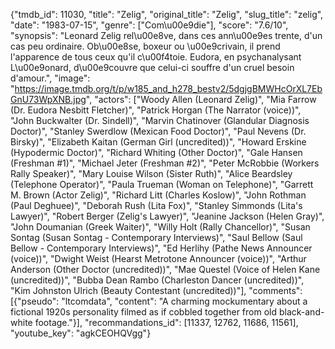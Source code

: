 {"tmdb_id": 11030, "title": "Zelig", "original_title": "Zelig", "slug_title": "zelig", "date": "1983-07-15", "genre": ["Com\u00e9die"], "score": "7.6/10", "synopsis": "Leonard Zelig rel\u00e8ve, dans ces ann\u00e9es trente, d'un cas peu ordinaire. Ob\u00e8se, boxeur ou \u00e9crivain, il prend l'apparence de tous ceux qu'il c\u00f4toie. Eudora, en psychanalysant L\u00e9onard, d\u00e9couvre que celui-ci souffre d'un cruel besoin d'amour.", "image": "https://image.tmdb.org/t/p/w185_and_h278_bestv2/5dgjgBMWHcOrXL7EbGnU73WpXNB.jpg", "actors": ["Woody Allen (Leonard Zelig)", "Mia Farrow (Dr. Eudora Nesbitt Fletcher)", "Patrick Horgan (The Narrator (voice))", "John Buckwalter (Dr. Sindell)", "Marvin Chatinover (Glandular Diagnosis Doctor)", "Stanley Swerdlow (Mexican Food Doctor)", "Paul Nevens (Dr. Birsky)", "Elizabeth Kaitan (German Girl (uncredited))", "Howard Erskine (Hypodermic Doctor)", "Richard Whiting (Other Doctor)", "Gale Hansen (Freshman #1)", "Michael Jeter (Freshman #2)", "Peter McRobbie (Workers Rally Speaker)", "Mary Louise Wilson (Sister Ruth)", "Alice Beardsley (Telephone Operator)", "Paula Trueman (Woman on Telephone)", "Garrett M. Brown (Actor Zelig)", "Richard Litt (Charles Koslow)", "John Rothman (Paul Deghuee)", "Deborah Rush (Lita Fox)", "Stanley Simmonds (Lita's Lawyer)", "Robert Berger (Zelig's Lawyer)", "Jeanine Jackson (Helen Gray)", "John Doumanian (Greek Waiter)", "Willy Holt (Rally Chancellor)", "Susan Sontag (Susan Sontag - Contemporary Interviews)", "Saul Bellow (Saul Bellow - Contemporary Interviews)", "Ed Herlihy (Pathe News Announcer (voice))", "Dwight Weist (Hearst Metrotone Announcer (voice))", "Arthur Anderson (Other Doctor (uncredited))", "Mae Questel (Voice of Helen Kane (uncredited))", "Bubba Dean Rambo (Charleston Dancer (uncredited))", "Kim Johnston Ulrich (Beauty Contestant (uncredited))"], "comments": [{"pseudo": "ltcomdata", "content": "A charming mockumentary about a fictional 1920s personality filmed as if cobbled together from old black-and-white footage."}], "recommandations_id": [11337, 12762, 11686, 11561], "youtube_key": "agkCEOHQVgg"}